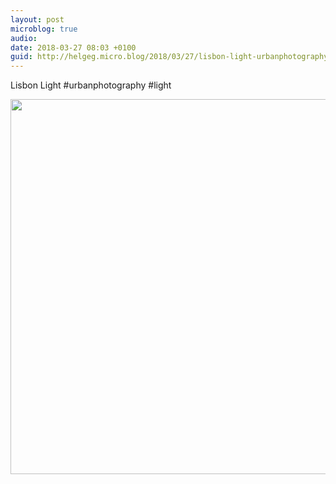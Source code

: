 ```yaml
---
layout: post
microblog: true
audio: 
date: 2018-03-27 08:03 +0100
guid: http://helgeg.micro.blog/2018/03/27/lisbon-light-urbanphotography.html
---
```

Lisbon Light #urbanphotography #light

<img src="http://microblog.helgegudmundsen.com/uploads/2018/91542cbe2e.jpg" width="600" height="600" />
